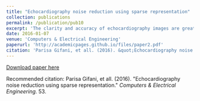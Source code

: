 ```yaml
---
title: "Echocardiography noise reduction using sparse representation"
collection: publications
permalink: /publication/pub10
excerpt: 'The clarity and accuracy of echocardiography images are greatly reduced by speckle noise. Noise suppression, however, is difficult to achieve without also obscuring both rapidly moving structures and object edges. This research seeks to address these challenges by introducing a novel filtering framework based on temporal information and sparse representation. The proposed method involves smoothing intensity variation time curves (IVTCs) assessed in each pixel. Using an over-complete dictionary that contains prototype signal-atoms, IVTCs can be reconstructed as linear combinations of a few of these atoms. After a comprehensive comparison of sparse recovery algorithms, three were selected for our method: Bayesian Compressive Sensing (BCS), the Bregman iterative algorithm, and Orthogonal Matching Pursuit (OMP). The performance of the proposed method was then evaluated and compared with other speckle reduction filters. The experimental results demonstrate that the proposed algorithm can be used to achieve better-preserved edges and reduce blurring.'
date: 2016-01-07
venue: 'Computers & Electrical Engineering'
paperurl: 'http://academicpages.github.io/files/paper2.pdf'
citation: 'Parisa Gifani, et all. (2016). &quot;Echocardiography noise reduction using sparse representation.&quot; <i>Computers & Electrical Engineering</i>. 53.'
---
```


[Download paper here](http://academicpages.github.io/files/paper2.pdf)

Recommended citation: Parisa Gifani, et all. (2016). "Echocardiography noise reduction using sparse representation." <i>Computers & Electrical Engineering</i>. 53.
